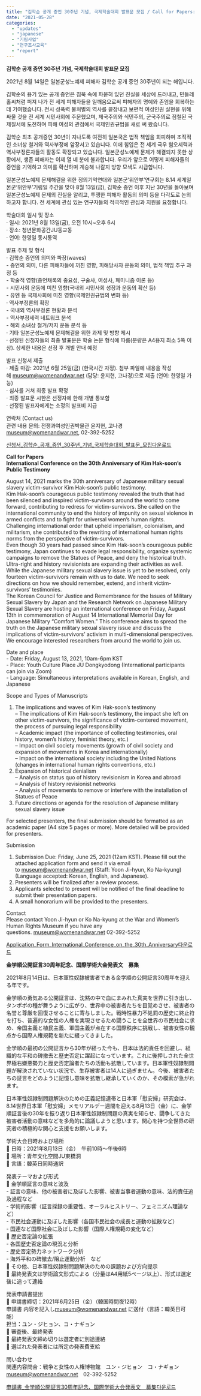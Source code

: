 ```yaml
---
title: "김학순 공개 증언 30주년 기념, 국제학술대회 발표문 모집 / Call for Papers: Intl Conference on Kim Hak-soon / 国際学術大会発表文 募集"
date: "2021-05-28"
categories: 
  - "updates"
  - "japanese"
  - "기림사업"
  - "연구조사교육"
  - "report"
---
```


**김학순 공개 증언 30주년 기념, 국제학술대회 발표문 모집**

2021년 8월 14일은 일본군성노예제 피해자 김학순 공개 증언 30주년이 되는 해입니다.

김학순의 용기 있는 공개 증언은 침묵 속에 파묻혀 있던 진실을 세상에 드러내고, 민들레 홀씨처럼 퍼져 나가 전 세계 피해자들을 일깨움으로써 피해자의 명예와 존엄을 회복하는데 기여했습니다. 전시 성폭력 불처벌의 역사를 끝장내고 보편적 여성인권 실현을 위해 싸울 것을 전 세계 시민사회에 주문했으며, 제국주의와 식민주의, 군국주의로 점철된 국제질서에 도전하며 피해 여성의 관점에서 국제인권규범을 새로 써 왔습니다.

김학순 최초 공개증언 30년이 지나도록 여전히 일본국은 법적 책임을 회피하며 조직적인 소녀상 철거와 역사부정에 앞장서고 있습니다. 이에 힘입은 전 세계 극우 혐오세력과 역사부정론자들의 활동도 확장되고 있습니다. 일본군성노예제 문제가 해결되지 못한 상황에서, 생존 피해자는 이제 열 네 분에 불과합니다. 우리가 앞으로 어떻게 피해자들의 증언을 기억하고 의미를 확산하며 계승해 나갈지 방향 모색도 시급합니다.

일본군성노예제 문제해결을 위한 정의기억연대와 일본군’위안부’연구회는 8.14 세계일본군‘위안부’기림일 주간을 맞아 8월 13일(금), 김학순 증언 이후 지난 30년을 돌아보며 일본군성노예제 문제의 진실을 알리고, 투쟁한 피해자 활동의 의미 등을 다각도로 논의하고자 합니다. 전 세계에 관심 있는 연구자들의 적극적인 관심과 지원을 요청합니다.

학술대회 일시 및 장소  
· 일시: 2021년 8월 13일(금), 오전 10시~오후 6시  
· 장소: 청년문화공간JU동교동  
· 언어: 한영일 동시통역

발표 주제 및 형식  
· 김학순 증언의 의미와 파장(waves)  
\- 증언의 의미, 다른 피해자들에 끼친 영향, 피해당사자 운동의 의미, 법적 책임 추구 과정 등  
\- 학술적 영향(증언채록의 중요성, 구술사, 여성사, 페미니즘 이론 등)  
\- 시민사회 운동에 미친 영향(국내외 시민사회 성장과 운동의 확산 등)  
\- 유엔 등 국제사회에 미친 영향(국제인권규범의 변화 등)  
· 역사부정론의 확장  
\- 국내외 역사부정론 현황과 분석  
\- 역사부정세력 네트워크 분석  
\- 해외 소녀상 철거/저지 운동 분석 등  
· 기타 일본군성노예제 문제해결을 위한 과제 및 방향 제시  
· 선정된 신청자들의 최종 발표문은 학술 논문 형식에 따름(분량은 A4용지 최소 5쪽 이상). 상세한 내용은 선정 후 개별 안내 예정

발표 신청서 제출  
· 제출 마감: 2021년 6월 25일(금) (한국시간 자정). 첨부 파일에 내용을 작성해 [museum@womenandwar.net](mailto:museum@womenandwar.net) (담당: 윤지현, 고나경)으로 제출 (언어: 한영일 가능)  
· 심사를 거쳐 최종 발표 확정  
· 최종 발표문 시한은 선정자에 한해 개별 통보함  
· 선정된 발표자에게는 소정의 발표비 지급

연락처 (Contact us)  
관련 내용 문의: 전쟁과여성인권박물관 윤지현, 고나경  
[museum@womenandwar.net](mailto:museum@womenandwar.net), 02-392-5252

[신청서\_김학순\_공개\_증언\_30주년\_기념\_국제학술대회\_발표문\_모집](https://womenandwar.net/kr/wp-content/uploads/2021/05/신청서_김학순_공개_증언_30주년_기념_국제학술대회_발표문_모집.docx)[다운로드](https://womenandwar.net/kr/wp-content/uploads/2021/05/신청서_김학순_공개_증언_30주년_기념_국제학술대회_발표문_모집.docx)

**Call for Papers  
International Conference on the 30th Anniversary of Kim Hak-soon’s Public Testimony**

August 14, 2021 marks the 30th anniversary of Japanese military sexual slavery victim-survivor Kim Hak-soon’s public testimony.  
Kim Hak-soon’s courageous public testimony revealed the truth that had been silenced and inspired victim-survivors around the world to come forward, contributing to redress for victim-survivors. She called on the international community to end the history of impunity on sexual violence in armed conflicts and to fight for universal women’s human rights. Challenging international order that upheld imperialism, colonialism, and militarism, she contributed to the rewriting of international human rights norms from the perspective of victim-survivors.  
Even though 30 years had passed since Kim Hak-soon’s courageous public testimony, Japan continues to evade legal responsibility, organize systemic campaigns to remove the Statues of Peace, and deny the historical truth. Ultra-right and history revisionists are expanding their activities as well. While the Japanese military sexual slavery issue is yet to be resolved, only fourteen victim-survivors remain with us to date. We need to seek directions on how we should remember, extend, and inherit victim-survivors’ testimonies.  
The Korean Council for Justice and Remembrance for the Issues of Military Sexual Slavery by Japan and the Research Network on Japanese Military Sexual Slavery are hosting an international conference on Friday, August 13th in commemoration of August 14 International Memorial Day for Japanese Military “Comfort Women.” This conference aims to spread the truth on the Japanese military sexual slavery issue and discuss the implications of victim-survivors’ activism in multi-dimensional perspectives. We encourage interested researchers from around the world to join us.

Date and place  
\- Date: Friday, August 13, 2021, 10am-6pm KST  
\- Place: Youth Culture Place JU Dongkyodong (International participants can join via Zoom)  
\- Language: Simultaneous interpretations available in Korean, English, and Japanese

Scope and Types of Manuscripts  
1) The implications and waves of Kim Hak-soon’s testimony  
– The implications of Kim Hak-soon’s testimony, the impact she left on other victim-survivors, the significance of victim-centered movement, the process of pursuing legal responsibility  
– Academic impact (the importance of collecting testimonies, oral history, women’s history, feminist theory, etc.)  
– Impact on civil society movements (growth of civil society and expansion of movements in Korea and internationally)  
– Impact on the international society including the United Nations (changes in international human rights conventions, etc.)  
2) Expansion of historical denialism  
– Analysis on status quo of history revisionism in Korea and abroad  
– Analysis of history revisionist networks  
– Analysis of movements to remove or interfere with the installation of Statues of Peace  
3) Future directions or agenda for the resolution of Japanese military sexual slavery issue

For selected presenters, the final submission should be formatted as an academic paper (A4 size 5 pages or more). More detailed will be provided for presenters.

Submission  
1) Submission Due: Friday, June 25, 2021 (12am KST). Please fill out the attached application form and send it via email to [museum@womenandwar.net](mailto:museum@womenandwar.net) (Staff: Yoon Ji-hyun, Ko Na-kyung) (Language accepted: Korean, English, and Japanese).  
2) Presenters will be finalized after a review process.  
3) Applicants selected to present will be notified of the final deadline to submit their presentation papers.  
4) A small honorarium will be provided to the presenters.

Contact  
Please contact Yoon Ji-hyun or Ko Na-kyung at the War and Women’s Human Rights Museum if you have any questions. [museum@womenandwar.net](mailto:museum@womenandwar.net) 02-392-5252

[Application\_Form\_International\_Conference\_on\_the\_30th\_Anniversary](https://womenandwar.net/kr/wp-content/uploads/2021/05/Application_Form_International_Conference_on_the_30th_Anniversary.docx)[다운로드](https://womenandwar.net/kr/wp-content/uploads/2021/05/Application_Form_International_Conference_on_the_30th_Anniversary.docx)

**金学順公開証言30周年記念、国際学術大会発表文　募集**

2021年8月14日は、日本軍性奴隷被害者である金学順の公開証言30周年を迎える年です。

金学順の勇気ある公開証言は、沈黙の中で血にまみれた真実を世界に引き出し、タンポポの種が舞うように広がり、世界中の被害者たちを目覚めさせ、被害者の名誉と尊厳を回復させることに寄与しました。戦時性暴力不処罰の歴史に終止符を打ち、普遍的な女性の人権を実現させるため闘うことを全世界の市民社会に求め、帝国主義と植民主義、軍国主義が点在する国際秩序に挑戦し、被害女性の観点から国際人権規範を新たに綴ってきました。

金学順の最初の公開証言から30年が経った今も、日本は法的責任を回避し、組織的な平和の碑撤去と歴史否定に躍起になっています。これに後押しされた全世界極右嫌悪勢力と歴史否定論者たちの活動も拡散しています。日本軍性奴隷制問題が解決されていない状況で、生存被害者は14人に過ぎません。今後、被害者たちの証言をどのように記憶し意味を拡散し継承していくのか、その模索が急がれます。

日本軍性奴隷制問題解決のための正義記憶連帯と日本軍「慰安婦」研究会は、8.14世界日本軍「慰安婦」メモリアルデー週間を迎える8月13日（金）に、金学順証言後の30年を振り返り日本軍性奴隷制問題の真実を知らせ、闘争してきた被害者活動の意味などを多角的に論議しようと思います。関心を持つ全世界の研究者の積極的な関心と支援をお願いします。

学術大会日時および場所  
 日時：2021年8月13日（金）　午前10時～午後6時  
 場所：青年文化空間JU東橋洞  
 言語：韓英日同時通訳

発表テーマおよび形式  
 金学順証言の意味と波及  
\- 証言の意味、他の被害者に及ぼした影響、被害当事者運動の意味、法的責任追及過程など  
\- 学術的影響（証言採録の重要性、オーラルヒストリー、フェミニズム理論など）  
\- 市民社会運動に及ぼした影響（各国市民社会の成長と運動の拡散など）  
\- 国連など国際社会に及ぼした影響（国際人権規範の変化など）  
 歴史否定論の拡張  
\- 各国歴史否定論の現況と分析  
\- 歴史否定勢力ネットワーク分析  
\- 海外平和の碑撤去/阻止運動分析　など  
 その他、日本軍性奴隷制問題解決のための課題および方向提示  
 最終発表文は学術論文形式による（分量はA4用紙5ページ以上）、形式は選定後に追って連絡

発表申請書提出  
 申請書締切：2021年6月25日（金）（韓国時間夜12時）  
申請書 内容を記入し[museum@womenandwar.net](mailto:museum@womenandwar.net) に送付（言語：韓英日可能）  
担当：ユン・ジヒョン、コ・ナギョン  
 審査後、最終発表  
 最終発表文締め切りは選定者に別途連絡  
 選ばれた発表者には所定の発表費支給

問い合わせ  
関連内容問合：戦争と女性の人権博物館　ユン・ジヒョン　コ・ナギョン  
[museum@womenandwar.net](mailto:museum@womenandwar.net)　02-392-5252

[申請書\_金学順公開証言30周年記念、国際学術大会発表文　募集](https://womenandwar.net/kr/wp-content/uploads/2021/05/申請書_金学順公開証言30周年記念、国際学術大会発表文　募集.docx)[다운로드](https://womenandwar.net/kr/wp-content/uploads/2021/05/申請書_金学順公開証言30周年記念、国際学術大会発表文　募集.docx)
